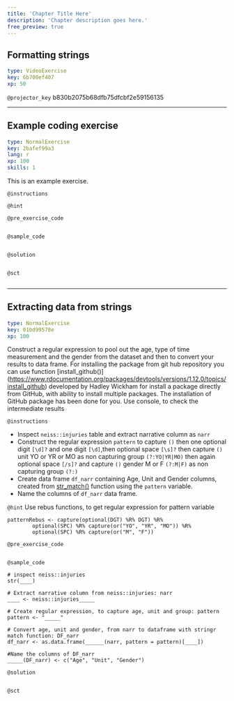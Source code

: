 ```yaml
---
title: 'Chapter Title Here'
description: 'Chapter description goes here.'
free_preview: true
---
```


## Formatting strings

```yaml
type: VideoExercise
key: 6b700ef407
xp: 50
```

`@projector_key`
b830b2075b68dfb75dfcbf2e59156135

---

## Example coding exercise

```yaml
type: NormalExercise
key: 2bafef99a3
lang: r
xp: 100
skills: 1
```

This is an example exercise.

`@instructions`


`@hint`


`@pre_exercise_code`
```{r}

```

`@sample_code`
```{r}

```

`@solution`
```{r}

```

`@sct`
```{r}

```

---

## Extracting data from strings

```yaml
type: NormalExercise
key: 01bd99578e
xp: 100
```

Construct a regular expression to pool out the age, type of time measurement and the gender from the dataset and then to convert your results to data frame.
For installing the package from git hub repository you can use function  [install_github()] (https://www.rdocumentation.org/packages/devtools/versions/1.12.0/topics/install_github) developed by Hadley Wickham for install a package directly from GitHub, with ability to install multiple packages. The installation of GitHub package has been done for you. 
Use console, to check the intermediate results

`@instructions`
- Inspect `neiss::injuries` table and extract narrative column as `narr`   
- Construct the regular expression `pattern` to capture `()` then one optional digit `[\d]?` and one digit `[\d]`,then optional space `[\s]?` then capture `()` unit YO or YR or MO as non capturing group `(?:YO|YR|MO)` then again optional space `[/s]?` and capture `()` gender M or F `(?:M|F)` as non capturing group `(?:)`
- Create data frame `df_narr` containing Age, Unit and Gender columns, created from [str_match()](https://www.rdocumentation.org/packages/stringr/versions/1.4.0/topics/str_match) function using the `pattern` variable.
- Name the columns of `df_narr` data frame.

`@hint`
Use rebus functions, to get regular expression for pattern variable
```
patternRebus <- capture(optional(DGT) %R% DGT) %R%  
        optional(SPC) %R% capture(or("YO", "YR", "MO")) %R%
        optional(SPC) %R% capture(or("M", "F"))
```

`@pre_exercise_code`
```{r}

```

`@sample_code`
```{r}
# inspect neiss::injuries
str(____)

# Extract narrative column from neiss::injuries: narr
____ <- neiss::injuries_____

# Create regular expression, to capture age, unit and group: pattern
pattern <- "_____"

# Convert age, unit and gender, from narr to dataframe with stringr match function: DF_narr 
df_narr <- as.data.frame(______(narr, pattern = pattern)[____])

#Name the columns of DF_narr  
_____(DF_narr) <- c("Age", "Unit", "Gender")
```

`@solution`
```{r}

```

`@sct`
```{r}

```
